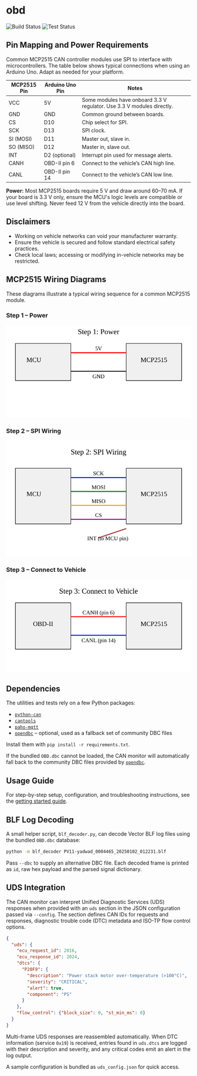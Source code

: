 # obd

![Build Status](https://img.shields.io/badge/build-passing-brightgreen)
![Test Status](https://img.shields.io/badge/tests-passing-brightgreen)

## Pin Mapping and Power Requirements

Common MCP2515 CAN controller modules use SPI to interface with microcontrollers.
The table below shows typical connections when using an Arduino Uno. Adapt as needed
for your platform.

| MCP2515 Pin | Arduino Uno Pin | Notes |
|-------------|-----------------|------|
| VCC         | 5V              | Some modules have onboard 3.3 V regulator. Use 3.3 V modules directly. |
| GND         | GND             | Common ground between boards. |
| CS          | D10             | Chip select for SPI. |
| SCK         | D13             | SPI clock. |
| SI (MOSI)   | D11             | Master out, slave in. |
| SO (MISO)   | D12             | Master in, slave out. |
| INT         | D2 (optional)   | Interrupt pin used for message alerts. |
| CANH        | OBD-II pin 6    | Connect to the vehicle’s CAN high line. |
| CANL        | OBD-II pin 14   | Connect to the vehicle’s CAN low line. |

**Power:** Most MCP2515 boards require 5 V and draw around 60–70 mA.
If your board is 3.3 V only, ensure the MCU's logic levels are compatible
or use level shifting. Never feed 12 V from the vehicle directly into the board.

## Disclaimers

- Working on vehicle networks can void your manufacturer warranty.
- Ensure the vehicle is secured and follow standard electrical safety practices.
- Check local laws; accessing or modifying in-vehicle networks may be restricted.

## MCP2515 Wiring Diagrams

These diagrams illustrate a typical wiring sequence for a common MCP2515 module.

### Step 1 – Power

![Step 1: Power](docs/mcp2515_step1_power.svg)

### Step 2 – SPI Wiring

![Step 2: SPI Wiring](docs/mcp2515_step2_spi.svg)

### Step 3 – Connect to Vehicle

![Step 3: Connect to Vehicle](docs/mcp2515_step3_can.svg)

## Dependencies

The utilities and tests rely on a few Python packages:

- [`python-can`](https://python-can.readthedocs.io/)
- [`cantools`](https://cantools.readthedocs.io/)
- [`paho-mqtt`](https://www.eclipse.org/paho/)
- [`opendbc`](https://github.com/commaai/opendbc) – optional, used as a fallback set of community DBC files

Install them with `pip install -r requirements.txt`.

If the bundled `OBD.dbc` cannot be loaded, the CAN monitor will
automatically fall back to the community DBC files provided by
[`opendbc`](https://github.com/commaai/opendbc).

## Usage Guide

For step-by-step setup, configuration, and troubleshooting instructions, see
the [getting started guide](docs/GETTING_STARTED.md).

## BLF Log Decoding

A small helper script, `blf_decoder.py`, can decode Vector BLF log files
using the bundled `OBD.dbc` database:

```bash
python -m blf_decoder PV11-yadwad_0004465_20250102_012231.blf
```

Pass `--dbc` to supply an alternative DBC file.  Each decoded frame is
printed as `id`, raw hex payload and the parsed signal dictionary.

## UDS Integration

The CAN monitor can interpret Unified Diagnostic Services (UDS) responses
when provided with an `uds` section in the JSON configuration passed via
`--config`.  The section defines CAN IDs for requests and responses,
diagnostic trouble code (DTC) metadata and ISO-TP flow control options.

```json
{
  "uds": {
    "ecu_request_id": 2016,
    "ecu_response_id": 2024,
    "dtcs": {
      "P20F9": {
        "description": "Power stack motor over-temperature (>100°C)",
        "severity": "CRITICAL",
        "alert": true,
        "component": "PS"
      }
    },
    "flow_control": {"block_size": 0, "st_min_ms": 0}
  }
}
```

Multi-frame UDS responses are reassembled automatically.  When DTC
information (service `0x19`) is received, entries found in `uds.dtcs`
are logged with their description and severity, and any critical codes
emit an alert in the log output.

A sample configuration is bundled as `uds_config.json` for quick access.
